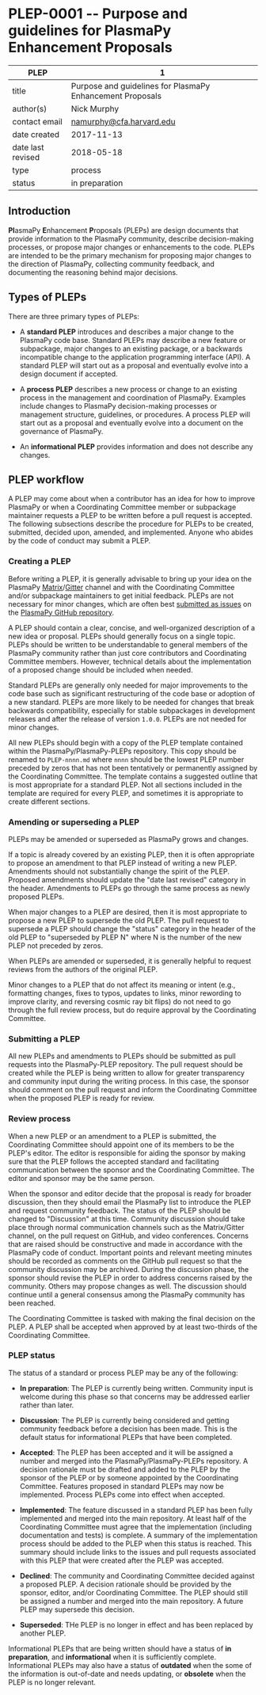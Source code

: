 # PLEP-0001 -- Purpose and guidelines for PlasmaPy Enhancement Proposals

| PLEP              | 1                                                         |
|-------------------|-----------------------------------------------------------|
| title             | Purpose and guidelines for PlasmaPy Enhancement Proposals |
| author(s)         | Nick Murphy                                               |
| contact email     | namurphy@cfa.harvard.edu                                  |
| date created      | 2017-11-13                                                |
| date last revised | 2018-05-18                                                |
| type              | process                                                   |
| status            | in preparation                                            |

## Introduction

**Pl**asmaPy **E**nhancement **P**roposals (PLEPs) are design documents
that provide information to the PlasmaPy community, describe
decision-making processes, or propose major changes or enhancements to
the code.  PLEPs are intended to be the primary mechanism for proposing
major changes to the direction of PlasmaPy, collecting community
feedback, and documenting the reasoning behind major decisions.

## Types of PLEPs

There are three primary types of PLEPs:

* A **standard PLEP** introduces and describes a major change to the
  PlasmaPy code base.  Standard PLEPs may describe a new feature or
  subpackage, major changes to an existing package, or a backwards
  incompatible change to the application programming interface (API).
  A standard PLEP will start out as a proposal and eventually evolve
  into a design document if accepted.

* A **process PLEP** describes a new process or change to an existing
  process in the management and coordination of PlasmaPy.  Examples
  include changes to PlasmaPy decision-making processes or management
  structure, guidelines, or procedures.  A process PLEP will start out
  as a proposal and eventually evolve into a document on the
  governance of PlasmaPy.

* An **informational PLEP** provides information and does not describe
  any changes.

## PLEP workflow

A PLEP may come about when a contributor has an idea for how to improve
PlasmaPy or when a Coordinating Committee member or subpackage
maintainer requests a PLEP to be written before a pull request is
accepted. The following subsections describe the procedure for PLEPs to
be created, submitted, decided upon, amended, and implemented. Anyone
who abides by the code of conduct may submit a PLEP.

### Creating a PLEP

Before writing a PLEP, it is generally advisable to bring up your idea
on the PlasmaPy
[Matrix](https://riot.im/app/#/room/#plasmapy:matrix.org)/[Gitter](
https://gitter.im/PlasmaPy/Lobby) channel and with the Coordinating
Committee and/or subpackage maintainers to get initial feedback. PLEPs
are not necessary for minor changes, which are often best [submitted as
issues](https://github.com/PlasmaPy/PlasmaPy/issues/new) on the
[PlasmaPy GitHub repository](https://github.com/PlasmaPy/PlasmaPy).

A PLEP should contain a clear, concise, and well-organized description
of a new idea or proposal.  PLEPs should generally focus on a single
topic.  PLEPs should be written to be understandable to general
members of the PlasmaPy community rather than just core contributors
and Coordinating Committee members.  However, technical details about
the implementation of a proposed change should be included when needed.

Standard PLEPs are generally only needed for major improvements to the
code base such as significant restructuring of the code base or
adoption of a new standard.  PLEPs are more likely to be needed for
changes that break backwards compatibility, especially for stable
subpackages in development releases and after the release of version
`1.0.0`.  PLEPs are not needed for minor changes.

All new PLEPs should begin with a copy of the PLEP template contained
within the PlasmaPy/PlasmaPy-PLEPs repository.  This copy should be
renamed to `PLEP-nnnn.md` where `nnnn` should be the lowest PLEP number
preceded by zeros that has not been tentatively or permanently assigned
by the Coordinating Committee.  The template contains a suggested
outline that is most appropriate for a standard PLEP.  Not all sections
included in the template are required for every PLEP, and sometimes it
is appropriate to create different sections.

### Amending or superseding a PLEP

PLEPs may be amended or superseded as PlasmaPy grows and changes.

If a topic is already covered by an existing PLEP, then it is often
appropriate to propose an amendment to that PLEP instead of writing a
new PLEP.  Amendments should not substantially change the spirit of
the PLEP.  Proposed amendments should update the "date last revised"
category in the header.  Amendments to PLEPs go through the same
process as newly proposed PLEPs.

When major changes to a PLEP are desired, then it is most appropriate
to propose a new PLEP to supersede the old PLEP.  The pull request to
supersede a PLEP should change the "status" category in the header of
the old PLEP to "superseded by PLEP N" where N is the number of the new
PLEP not preceded by zeros.

When PLEPs are amended or superseded, it is generally helpful to request
reviews from the authors of the original PLEP.

Minor changes to a PLEP that do not affect its meaning or intent (e.g.,
formatting changes, fixes to typos, updates to links, minor rewording to
improve clarity, and reversing cosmic ray bit flips) do not need to go
through the full review process, but do require approval by the
Coordinating Committee.

### Submitting a PLEP

All new PLEPs and amendments to PLEPs should be submitted as pull
requests into the PlasmaPy-PLEP repository.  The pull request should be
created while the PLEP is being written to allow for greater
transparency and community input during the writing process.  In this
case, the sponsor should comment on the pull request and inform the
Coordinating Committee when the proposed PLEP is ready for review.

### Review process

When a new PLEP or an amendment to a PLEP is submitted, the Coordinating
Committee should appoint one of its members to be the PLEP's editor. The
editor is responsible for aiding the sponsor by making sure that the
PLEP follows the accepted standard and facilitating communication
between the sponsor and the Coordinating Committee. The editor and
sponsor may be the same person.

When the sponsor and editor decide that the proposal is ready for
broader discussion, then they should email the PlasmaPy list to
introduce the PLEP and request community feedback.  The status of the
PLEP should be changed to "Discussion" at this time.  Community
discussion should take place through normal communication channels such
as the Matrix/Gitter channel, on the pull request on GitHub, and video
conferences. Concerns that are raised should be constructive and made in
accordance with the PlasmaPy code of conduct. Important points and
relevant meeting minutes should be recorded as comments on the GitHub
pull request so that the community discussion may be archived.  During
the discussion phase, the sponsor should revise the PLEP in order to
address concerns raised by the community. Others may propose changes as
well. The discussion should continue until a general consensus among the
PlasmaPy community has been reached.

The Coordinating Committee is tasked with making the final decision on
the PLEP.  A PLEP shall be accepted when approved by at least two-thirds
of the Coordinating Committee.

### PLEP status

The status of a standard or process PLEP may be any of the following:

* **In preparation**: The PLEP is currently being written.  Community
  input is welcome during this phase so that concerns may be addressed
  earlier rather than later.

* **Discussion**: The PLEP is currently being considered and getting
  community feedback before a decision has been made.  This is the
  default status for informational PLEPs that have been completed.

* **Accepted**: The PLEP has been accepted and it will be assigned a
  number and merged into the PlasmaPy/PlasmaPy-PLEPs repository.  A
  decision rationale must be drafted and added to the PLEP by the
  sponsor of the PLEP or by someone appointed by the Coordinating
  Committee.  Features proposed in standard PLEPs may now be
  implemented.  Process PLEPs come into effect when accepted.

* **Implemented**: The feature discussed in a standard PLEP has been
  fully implemented and merged into the main repository.  At least
  half of the Coordinating Committee must agree that the
  implementation (including documentation and tests) is complete.  A
  summary of the implementation process should be added to the PLEP
  when this status is reached.  This summary should include links to
  the issues and pull requests associated with this PLEP that were
  created after the PLEP was accepted.

* **Declined**: The community and Coordinating Committee decided against
  a proposed PLEP.  A decision rationale should be provided by the
  sponsor, editor, and/or Coordinating Committee.  The PLEP should still
  be assigned a number and merged into the main repository.  A future
  PLEP may supersede this decision.

* **Superseded**: THe PLEP is no longer in effect and has been replaced
  by another PLEP.

Informational PLEPs that are being written should have a status of
**in preparation**, and **informational** when it is sufficiently
complete. Informational PLEPs may also have a status of **outdated**
when the some of the information is out-of-date and needs updating, or
**obsolete** when the PLEP is no longer relevant.
